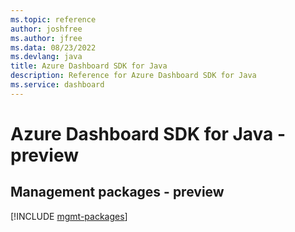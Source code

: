 ```yaml
---
ms.topic: reference
author: joshfree
ms.author: jfree
ms.data: 08/23/2022
ms.devlang: java
title: Azure Dashboard SDK for Java
description: Reference for Azure Dashboard SDK for Java
ms.service: dashboard
---
```

# Azure Dashboard SDK for Java - preview

## Management packages - preview
[!INCLUDE [mgmt-packages](dashboard-mgmt-index.md)]